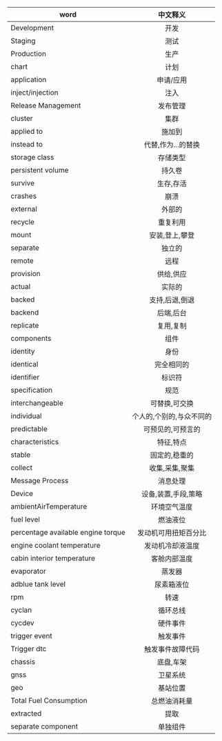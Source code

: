 word|中文释义
---|:--:|
Development|开发
Staging|测试
Production|生产
chart|计划
application|申请/应用
inject/injection|注入
Release Management|发布管理
cluster|集群
applied to|施加到
instead to|代替,作为...的替换
storage class|存储类型
persistent volume|持久卷
survive|生存,存活
crashes|崩溃
external|外部的
recycle|重复利用
mount|安装,登上,攀登
separate|独立的
remote|远程
provision|供给,供应
actual|实际的
backed|支持,后退,倒退
backend|后端,后台
replicate|复用,复制
components|组件
identity|身份
identical|完全相同的
identifier|标识符
specification|规范
interchangeable|可替换,可交换
individual|个人的,个别的,与众不同的
predictable|可预见的,可预言的
characteristics|特征,特点
stable|固定的,稳重的
collect|收集,采集,聚集
Message Process|消息处理
Device|设备,装置,手段,策略
ambientAirTemperature|环境空气温度
fuel level|燃油液位
percentage available engine torque|发动机可用扭矩百分比
engine coolant temperature|发动机冷却液温度
cabin interior temperature|客舱内部温度
evaporator|蒸发器
adblue tank level|尿素箱液位
rpm|转速
cyclan|循环总线
cycdev|硬件事件
trigger event|触发事件
Trigger dtc|触发事件故障代码
chassis|底盘,车架
gnss|卫星系统
geo|基站位置
Total Fuel Consumption|总燃油消耗量
extracted|提取
separate component|单独组件
